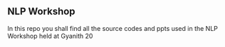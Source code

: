 ## NLP Workshop

In this repo you shall find all the source codes and ppts used in the NLP Workshop held at Gyanith 20
